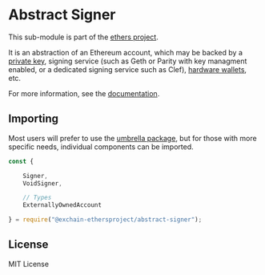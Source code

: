Abstract Signer
===============

This sub-module is part of the [ethers project](https://github.com/ethers-io/ethers.js).

It is an abstraction of an Ethereum account, which may be backed by a [private key](https://www.npmjs.com/package/@exchain-ethersproject/wallet),
signing service (such as Geth or Parity with key managment enabled, or a
dedicated signing service such as Clef),
[hardware wallets](https://www.npmjs.com/package/@exchain-ethersproject/hardware-wallets), etc.

For more information, see the [documentation](https://docs.ethers.io/v5/api/signer/).

Importing
---------

Most users will prefer to use the [umbrella package](https://www.npmjs.com/package/ethers),
but for those with more specific needs, individual components can be imported.

```javascript
const {

    Signer,
    VoidSigner,

    // Types
    ExternallyOwnedAccount

} = require("@exchain-ethersproject/abstract-signer");
```

License
-------

MIT License
